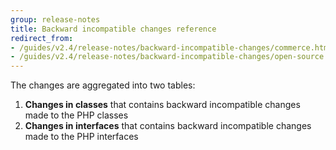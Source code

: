 ```yaml
---
group: release-notes
title: Backward incompatible changes reference
redirect_from:
- /guides/v2.4/release-notes/backward-incompatible-changes/commerce.html
- /guides/v2.4/release-notes/backward-incompatible-changes/open-source.html
---
```


The changes are aggregated into two tables:

1. **Changes in classes** that contains backward incompatible changes made to the PHP classes
1. **Changes in interfaces** that contains backward incompatible changes made to the PHP interfaces
